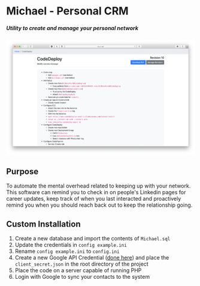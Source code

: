 # Michael - Personal CRM
##### Utility to create and manage your personal network

![Screenshot](public/assets/screenshot.png)

## Purpose
To automate the mental overhead related to keeping up with your network. This software can remind you to check in on people's Linkedin pages for career updates, keep track of when you last interacted and proactively remind you when you should reach back out to keep the relationship going.

## Custom Installation
1. Create a new database and import the contents of `Michael.sql`
2. Update the credentials in `config example.ini`
3. Rename `config example.ini` to `config.ini`
4. Create a new Google API Credential ([done here](https://console.developers.google.com/apis/credentials)) and place the `client_secret.json` in the root directory of the project
5. Place the code on a server capable of running PHP
6. Login with Google to sync your contacts to the system
